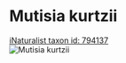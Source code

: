 
Mutisia kurtzii
===============
  
[iNaturalist taxon id: 794137](https://www.inaturalist.org/taxa/794137)  
![Mutisia kurtzii](https://inaturalist-open-data.s3.amazonaws.com/photos/59646050/medium.jpeg)